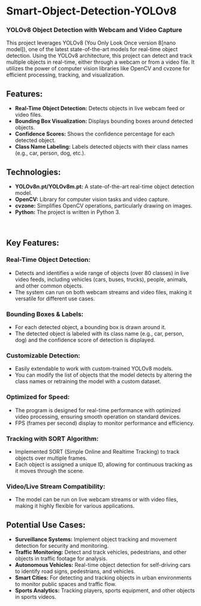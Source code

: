 # Smart-Object-Detection-YOLOv8
<h3>YOLOv8 Object Detection with Webcam and Video Capture</h3>
<p>This project leverages YOLOv8 (You Only Look Once version 8[nano model]), one of the latest state-of-the-art models for real-time object detection. Using the YOLOv8 architecture, this project can detect and track multiple objects in real-time, either through a webcam or from a video file. It utilizes the power of computer vision libraries like OpenCV and cvzone for efficient processing, tracking, and visualization.</p>

<h2>Features:</h2>
<ul>
  <li><strong>Real-Time Object Detection:</strong> Detects objects in live webcam feed or video files.</li>
  <li><strong>Bounding Box Visualization:</strong> Displays bounding boxes around detected objects.</li>
  <li><strong>Confidence Scores:</strong> Shows the confidence percentage for each detected object.</li>
  <li><strong>Class Name Labeling:</strong> Labels detected objects with their class names (e.g., car, person, dog, etc.).</li>
</ul>

<h2>Technologies:</h2>
<ul>
  <li><strong>YOLOv8n.pt/YOLOv8m.pt:</strong> A state-of-the-art real-time object detection model.</li>
  <li><strong>OpenCV:</strong> Library for computer vision tasks and video capture.</li>
  <li><strong>cvzone:</strong> Simplifies OpenCV operations, particularly drawing on images.</li>
  <li><strong>Python:</strong> The project is written in Python 3.</li>
</ul>
<br/>
<h2>Key Features:</h2>

<h3>Real-Time Object Detection:</h3>
<ul>
  <li>Detects and identifies a wide range of objects (over 80 classes) in live video feeds, including vehicles (cars, buses, trucks), people, animals, and other common objects.</li>
  <li>The system can run on both webcam streams and video files, making it versatile for different use cases.</li>
</ul>

<h3>Bounding Boxes & Labels:</h3>
<ul>
  <li>For each detected object, a bounding box is drawn around it.</li>
  <li>The detected object is labeled with its class name (e.g., car, person, dog) and the confidence score of detection is displayed.</li>
</ul>

<h3>Customizable Detection:</h3>
<ul>
  <li>Easily extendable to work with custom-trained YOLOv8 models.</li>
  <li>You can modify the list of objects that the model detects by altering the class names or retraining the model with a custom dataset.</li>
</ul>

<h3>Optimized for Speed:</h3>
<ul>
  <li>The program is designed for real-time performance with optimized video processing, ensuring smooth operation on standard devices.</li>
  <li>FPS (frames per second) display to monitor performance and efficiency.</li>
</ul>

<h3>Tracking with SORT Algorithm:</h3>
<ul>
  <li>Implemented SORT (Simple Online and Realtime Tracking) to track objects over multiple frames.</li>
  <li>Each object is assigned a unique ID, allowing for continuous tracking as it moves through the scene.</li>
</ul>

<h3>Video/Live Stream Compatibility:</h3>
<ul>
  <li>The model can be run on live webcam streams or with video files, making it highly flexible for various applications.</li>
</ul>

<h2>Potential Use Cases:</h2>

<ul>
  <li><strong>Surveillance Systems:</strong> Implement object tracking and movement detection for security and monitoring.</li>
  <li><strong>Traffic Monitoring:</strong> Detect and track vehicles, pedestrians, and other objects in traffic footage for analysis.</li>
  <li><strong>Autonomous Vehicles:</strong> Real-time object detection for self-driving cars to identify road signs, pedestrians, and vehicles.</li>
  <li><strong>Smart Cities:</strong> For detecting and tracking objects in urban environments to monitor public spaces and traffic flow.</li>
  <li><strong>Sports Analytics:</strong> Tracking players, sports equipment, and other objects in sports videos.</li>
</ul>
